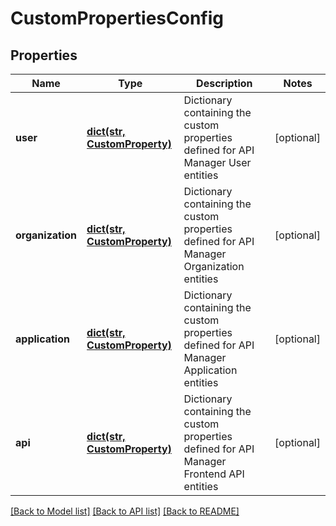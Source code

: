 # CustomPropertiesConfig

## Properties
Name | Type | Description | Notes
------------ | ------------- | ------------- | -------------
**user** | [**dict(str, CustomProperty)**](CustomProperty.md) | Dictionary containing the custom properties defined for API Manager User entities | [optional] 
**organization** | [**dict(str, CustomProperty)**](CustomProperty.md) | Dictionary containing the custom properties defined for API Manager Organization entities | [optional] 
**application** | [**dict(str, CustomProperty)**](CustomProperty.md) | Dictionary containing the custom properties defined for API Manager Application entities | [optional] 
**api** | [**dict(str, CustomProperty)**](CustomProperty.md) | Dictionary containing the custom properties defined for API Manager Frontend API entities | [optional] 

[[Back to Model list]](../README.md#documentation-for-models) [[Back to API list]](../README.md#documentation-for-api-endpoints) [[Back to README]](../README.md)


